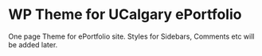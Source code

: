# WP Theme for UCalgary ePortfolio

One page Theme for ePortfolio site. Styles for Sidebars, Comments etc will be added later.